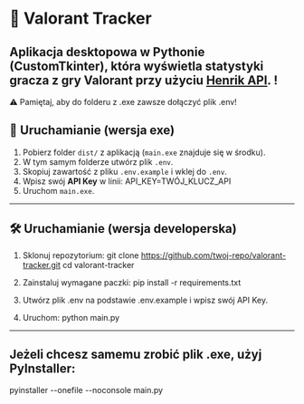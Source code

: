 # 🎯 Valorant Tracker

Aplikacja desktopowa w Pythonie (CustomTkinter), która wyświetla statystyki gracza z gry Valorant przy użyciu [Henrik API](https://docs.henrikdev.xyz/).
!
---
⚠️ Pamiętaj, aby do folderu z .exe zawsze dołączyć plik .env!
## 🚀 Uruchamianie (wersja exe)

1. Pobierz folder `dist/` z aplikacją (`main.exe` znajduje się w środku).
2. W tym samym folderze utwórz plik `.env`.
3. Skopiuj zawartość z pliku `.env.example` i wklej do `.env`.
4. Wpisz swój **API Key** w linii:
API_KEY=TWÓJ_KLUCZ_API
5. Uruchom `main.exe`.

---

## 🛠️ Uruchamianie (wersja developerska)

1. Sklonuj repozytorium:
git clone https://github.com/twoj-repo/valorant-tracker.git
cd valorant-tracker

2. Zainstaluj wymagane paczki:
pip install -r requirements.txt

3. Utwórz plik .env na podstawie .env.example i wpisz swój API Key.
   
4. Uruchom:
python main.py

---
## Jeżeli chcesz samemu zrobić plik .exe, użyj PyInstaller:
pyinstaller --onefile --noconsole main.py
